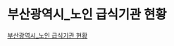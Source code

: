 # 부산광역시_노인 급식기관 현황

[부산광역시_노인 급식기관 현황](https://data.busan.go.kr/dataSet/detail.nm?contentId=10&publicdatapk=3076438)

